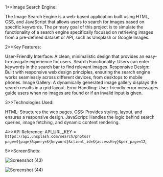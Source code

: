 
1>>Image Search Engine:

The Image Search Engine is a web-based application built using HTML, CSS, and JavaScript that allows users to search for images based on specific keywords. The primary goal of this project is to simulate the functionality of a search engine specifically focused on retrieving images from a pre-defined dataset or API, such as Unsplash or Google Images.


2>>Key Features:

User-Friendly Interface: A clean, minimalistic design that provides an easy-to-navigate experience for users.
Search Functionality: Users can enter keywords in the search bar to find relevant images.
Responsive Design: Built with responsive web design principles, ensuring the search engine works seamlessly across different devices, from desktops to mobile phones.
Image Gallery: A dynamically generated image gallery displays the search results in a grid layout.
Error Handling: User-friendly error messages guide users when no images are found or if an invalid input is given.

3>>Technologies Used:

HTML: Structures the web pages.
CSS: Provides styling, layout, and ensures a responsive design.
JavaScript: Handles the logic behind search queries, image fetching, and dynamic content rendering.

4>>API Reference:
API_URL_KEY = `https://api.unsplash.com/search/photos?page=${page}&query=${keyword}&client_id=${accessKey}&per_page=12`;


5>>ScreenShots:

![Screenshot (43)](https://github.com/user-attachments/assets/c6ea0ac5-62b3-46f0-9423-c8cd7401eeac)


![Screenshot (44)](https://github.com/user-attachments/assets/0315d457-7a23-4f5d-8ad0-0c62ee3e4189)


